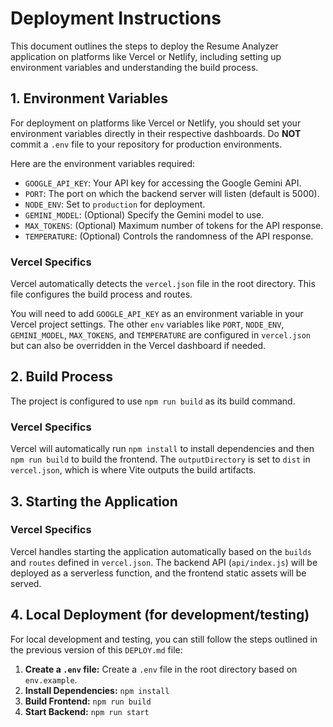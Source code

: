 # Deployment Instructions

This document outlines the steps to deploy the Resume Analyzer application on platforms like Vercel or Netlify, including setting up environment variables and understanding the build process.

## 1. Environment Variables

For deployment on platforms like Vercel or Netlify, you should set your environment variables directly in their respective dashboards. Do **NOT** commit a `.env` file to your repository for production environments.

Here are the environment variables required:

-   `GOOGLE_API_KEY`: Your API key for accessing the Google Gemini API.
-   `PORT`: The port on which the backend server will listen (default is 5000).
-   `NODE_ENV`: Set to `production` for deployment.
-   `GEMINI_MODEL`: (Optional) Specify the Gemini model to use.
-   `MAX_TOKENS`: (Optional) Maximum number of tokens for the API response.
-   `TEMPERATURE`: (Optional) Controls the randomness of the API response.

### Vercel Specifics

Vercel automatically detects the `vercel.json` file in the root directory. This file configures the build process and routes.

You will need to add `GOOGLE_API_KEY` as an environment variable in your Vercel project settings. The other `env` variables like `PORT`, `NODE_ENV`, `GEMINI_MODEL`, `MAX_TOKENS`, and `TEMPERATURE` are configured in `vercel.json` but can also be overridden in the Vercel dashboard if needed.

## 2. Build Process

The project is configured to use `npm run build` as its build command.

### Vercel Specifics

Vercel will automatically run `npm install` to install dependencies and then `npm run build` to build the frontend. The `outputDirectory` is set to `dist` in `vercel.json`, which is where Vite outputs the build artifacts.

## 3. Starting the Application

### Vercel Specifics

Vercel handles starting the application automatically based on the `builds` and `routes` defined in `vercel.json`. The backend API (`api/index.js`) will be deployed as a serverless function, and the frontend static assets will be served.

## 4. Local Deployment (for development/testing)

For local development and testing, you can still follow the steps outlined in the previous version of this `DEPLOY.md` file:

1.  **Create a `.env` file:** Create a `.env` file in the root directory based on `env.example`.
2.  **Install Dependencies:** `npm install`
3.  **Build Frontend:** `npm run build`
4.  **Start Backend:** `npm run start`
